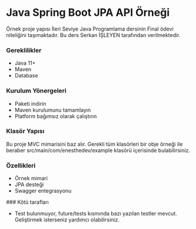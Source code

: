 # Java Spring Boot JPA API Örneği
Örnek proje yapısı İleri Seviye Java Programlama dersinin Final ödevi niteliğini taşımaktadır. Bu ders Serkan İŞLEYEN tarafından verilmektedir.

### Gereklilikler

- Java 11+
- Maven
- Database

### Kurulum Yönergeleri

- Paketi indirin
- Maven kurulumunu tamamlayın
- Platform bağımsız olarak çalıştırın

### Klasör Yapısı
Bu proje MVC mimarisini baz alır. Gerekli tüm klasörleri bir obje örneği ile beraber src/main/com/enesthedev/example klasörü içerisinde bulabilirsiniz.

### Özellikleri
- Örnek mimari
- JPA desteği
- Swagger entegrasyonu

### Kötü tarafları
- Test bulunmuyor, future/tests kısmında bazı yazılan testler mevcut. Geliştirmek isterseniz yardımcı olabilirsiniz.
